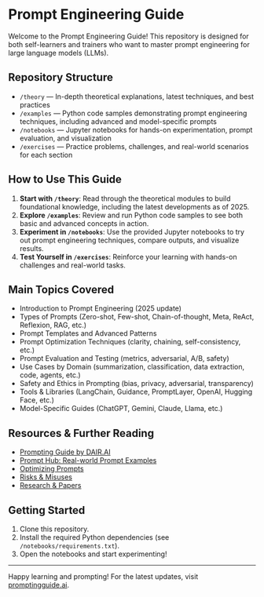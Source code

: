 # Prompt Engineering Guide

Welcome to the Prompt Engineering Guide! This repository is designed for both self-learners and trainers who want to master prompt engineering for large language models (LLMs).

## Repository Structure

- `/theory` — In-depth theoretical explanations, latest techniques, and best practices
- `/examples` — Python code samples demonstrating prompt engineering techniques, including advanced and model-specific prompts
- `/notebooks` — Jupyter notebooks for hands-on experimentation, prompt evaluation, and visualization
- `/exercises` — Practice problems, challenges, and real-world scenarios for each section

## How to Use This Guide

1. **Start with `/theory`**: Read through the theoretical modules to build foundational knowledge, including the latest developments as of 2025.
2. **Explore `/examples`**: Review and run Python code samples to see both basic and advanced concepts in action.
3. **Experiment in `/notebooks`**: Use the provided Jupyter notebooks to try out prompt engineering techniques, compare outputs, and visualize results.
4. **Test Yourself in `/exercises`**: Reinforce your learning with hands-on challenges and real-world tasks.

## Main Topics Covered

- Introduction to Prompt Engineering (2025 update)
- Types of Prompts (Zero-shot, Few-shot, Chain-of-thought, Meta, ReAct, Reflexion, RAG, etc.)
- Prompt Templates and Advanced Patterns
- Prompt Optimization Techniques (clarity, chaining, self-consistency, etc.)
- Prompt Evaluation and Testing (metrics, adversarial, A/B, safety)
- Use Cases by Domain (summarization, classification, data extraction, code, agents, etc.)
- Safety and Ethics in Prompting (bias, privacy, adversarial, transparency)
- Tools & Libraries (LangChain, Guidance, PromptLayer, OpenAI, Hugging Face, etc.)
- Model-Specific Guides (ChatGPT, Gemini, Claude, Llama, etc.)

## Resources & Further Reading

- [Prompting Guide by DAIR.AI](https://www.promptingguide.ai/)
- [Prompt Hub: Real-world Prompt Examples](https://www.promptingguide.ai/prompts)
- [Optimizing Prompts](https://www.promptingguide.ai/guides/optimizing-prompts)
- [Risks & Misuses](https://www.promptingguide.ai/risks)
- [Research & Papers](https://www.promptingguide.ai/research)

## Getting Started

1. Clone this repository.
2. Install the required Python dependencies (see `/notebooks/requirements.txt`).
3. Open the notebooks and start experimenting!

---

Happy learning and prompting! For the latest updates, visit [promptingguide.ai](https://www.promptingguide.ai/).
